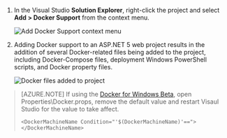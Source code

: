 1. In the Visual Studio **Solution Explorer**, right-click the project and select **Add > Docker Support** from the context menu.

    ![Add Docker Support context menu](media/vs-azure-tools-docker-add-docker-support/docker-support-context-menu.png)

1. Adding Docker support to an ASP.NET 5 web project results in the addition of several Docker-related
files being added to the project, including Docker-Compose files, deployment Windows PowerShell scripts, and Docker property files. 

    ![Docker files added to project](media/vs-azure-tools-docker-add-docker-support/docker-files-added.png)
    
> [AZURE.NOTE] If using the [Docker for Windows Beta](https://beta.docker.com), open Properties\Docker.props, remove the default value
> and restart Visaul Studio for the value to take affect.
> 
> ```
> <DockerMachineName Condition="'$(DockerMachineName)'=="></DockerMachineName>
> ```